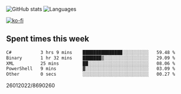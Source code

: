 ![GitHub stats](https://github-readme-stats.vercel.app/api?username=emipa606&theme=github_dark&show_icons=true) 
![Languages](https://github-readme-stats.vercel.app/api/top-langs/?username=emipa606&theme=github_dark&layout=compact)

[![ko-fi](https://ko-fi.com/img/githubbutton_sm.svg)](https://ko-fi.com/G2G55DDYD)

## Spent times this week
<!--START_SECTION:waka-->

```txt
C#           3 hrs 9 mins    ███████████████░░░░░░░░░░   59.48 %
Binary       1 hr 32 mins    ███████▒░░░░░░░░░░░░░░░░░   29.09 %
XML          25 mins         ██░░░░░░░░░░░░░░░░░░░░░░░   08.06 %
PowerShell   9 mins          ▓░░░░░░░░░░░░░░░░░░░░░░░░   03.09 %
Other        0 secs          ░░░░░░░░░░░░░░░░░░░░░░░░░   00.27 %
```

<!--END_SECTION:waka-->


26012022/8690260
